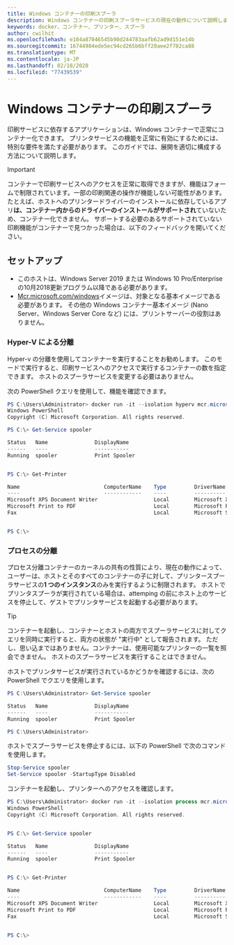 ```yaml
---
title: Windows コンテナーの印刷スプーラ
description: Windows コンテナーの印刷スプーラサービスの現在の動作について説明します。
keywords: docker、コンテナー、プリンター、スプーラ
author: cwilhit
ms.openlocfilehash: e104a87046545b90d244783aafb62ad9d151e14b
ms.sourcegitcommit: 16744984ede5ec94cd265b6bff20aee2f782ca88
ms.translationtype: MT
ms.contentlocale: ja-JP
ms.lasthandoff: 02/18/2020
ms.locfileid: "77439539"
---
```

# <a name="print-spooler-in-windows-containers"></a>Windows コンテナーの印刷スプーラ

印刷サービスに依存するアプリケーションは、Windows コンテナーで正常にコンテナー化できます。 プリンタサービスの機能を正常に有効にするためには、特別な要件を満たす必要があります。 このガイドでは、展開を適切に構成する方法について説明します。

> [!IMPORTANT]
> コンテナーで印刷サービスへのアクセスを正常に取得できますが、機能はフォームで制限されています。一部の印刷関連の操作が機能しない可能性があります。 たとえば、ホストへのプリンタードライバーのインストールに依存しているアプリ**は、コンテナー内からのドライバーのインストールがサポートされ**ていないため、コンテナー化できません。 サポートする必要のあるサポートされていない印刷機能がコンテナーで見つかった場合は、以下のフィードバックを開いてください。

## <a name="setup"></a>セットアップ

* このホストは、Windows Server 2019 または Windows 10 Pro/Enterprise の10月2018更新プログラム以降である必要があります。
* [Mcr.microsoft.com/windows](https://hub.docker.com/_/microsoft-windowsfamily-windows)イメージは、対象となる基本イメージである必要があります。 その他の Windows コンテナー基本イメージ (Nano Server、Windows Server Core など) には、プリントサーバーの役割はありません。

### <a name="hyper-v-isolation"></a>Hyper-V による分離

Hyper-v の分離を使用してコンテナーを実行することをお勧めします。 このモードで実行すると、印刷サービスへのアクセスで実行するコンテナーの数を指定できます。 ホストのスプーラサービスを変更する必要はありません。

次の PowerShell クエリを使用して、機能を確認できます。

```PowerShell
PS C:\Users\Administrator> docker run -it --isolation hyperv mcr.microsoft.com/windows:1809 powershell.exe
Windows PowerShell
Copyright (C) Microsoft Corporation. All rights reserved.

PS C:\> Get-Service spooler

Status   Name               DisplayName
------   ----               -----------
Running  spooler            Print Spooler


PS C:\> Get-Printer

Name                           ComputerName    Type         DriverName                PortName        Shared   Published
----                           ------------    ----         ----------                --------        ------   --------
Microsoft XPS Document Writer                  Local        Microsoft XPS Document... PORTPROMPT:     False    False
Microsoft Print to PDF                         Local        Microsoft Print To PDF    PORTPROMPT:     False    False
Fax                                            Local        Microsoft Shared Fax D... SHRFAX:         False    False


PS C:\>
```

### <a name="process-isolation"></a>プロセスの分離

プロセス分離コンテナーのカーネルの共有の性質により、現在の動作によって、ユーザーは、ホストとそのすべてのコンテナーの子に対して、プリンタースプーラサービスの**1 つのインスタンス**のみを実行するように制限されます。 ホストでプリンタスプーラが実行されている場合は、attemping の前にホスト上のサービスを停止して、ゲストでプリンタサービスを起動する必要があります。

> [!TIP]
> コンテナーを起動し、コンテナーとホストの両方でスプーラサービスに対してクエリを同時に実行すると、両方の状態が "実行中" として報告されます。 ただし、思い込まではありません。コンテナーは、使用可能なプリンターの一覧を照会できません。 ホストのスプーラサービスを実行することはできません。 

ホストでプリンタサービスが実行されているかどうかを確認するには、次の PowerShell でクエリを使用します。

```PowerShell
PS C:\Users\Administrator> Get-Service spooler

Status   Name               DisplayName
------   ----               -----------
Running  spooler            Print Spooler

PS C:\Users\Administrator>
```

ホストでスプーラサービスを停止するには、以下の PowerShell で次のコマンドを使用します。

```PowerShell
Stop-Service spooler
Set-Service spooler -StartupType Disabled
```

コンテナーを起動し、プリンターへのアクセスを確認します。

```PowerShell
PS C:\Users\Administrator> docker run -it --isolation process mcr.microsoft.com/windows:1809 powershell.exe
Windows PowerShell
Copyright (C) Microsoft Corporation. All rights reserved.


PS C:\> Get-Service spooler

Status   Name               DisplayName
------   ----               -----------
Running  spooler            Print Spooler


PS C:\> Get-Printer

Name                           ComputerName    Type         DriverName                PortName        Shared   Published
----                           ------------    ----         ----------                --------        ------   --------
Microsoft XPS Document Writer                  Local        Microsoft XPS Document... PORTPROMPT:     False    False
Microsoft Print to PDF                         Local        Microsoft Print To PDF    PORTPROMPT:     False    False
Fax                                            Local        Microsoft Shared Fax D... SHRFAX:         False    False


PS C:\>
```